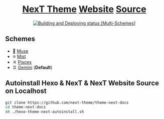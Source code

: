 # <div align="center"><a href="https://github.com/next-theme/hexo-theme-next">NexT Theme</a> <a href="https://theme-next.js.org/">Website</a> <a href="https://github.com/next-theme/theme-next-docs">Source</a></div>

<p align="center">
  <a href="https://app.netlify.com/sites/hexo-theme-next/deploys"><img src="https://api.netlify.com/api/v1/badges/bc28ebb2-8371-4a33-a1eb-e0a15e909168/deploy-status" title="Building and Deploying status [Multi-Schemes]"></a>
</p>

## Schemes

* :heart_decoration: [Muse](https://theme-next.js.org/muse/)
* :six_pointed_star: [Mist](https://theme-next.js.org/mist/)
* :pisces: [Pisces](https://theme-next.js.org/pisces/)
* :gemini: [Gemini](https://theme-next.js.org) (**Default**)

## Autoinstall Hexo & NexT & NexT Website Source on Localhost

```bash
git clone https://github.com/next-theme/theme-next-docs
cd theme-next-docs
sh ./hexo-theme-next-autoinstall.sh
```
